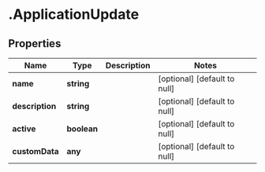 # .ApplicationUpdate

## Properties
Name | Type | Description | Notes
------------ | ------------- | ------------- | -------------
**name** | **string** |  | [optional] [default to null]
**description** | **string** |  | [optional] [default to null]
**active** | **boolean** |  | [optional] [default to null]
**customData** | **any** |  | [optional] [default to null]



